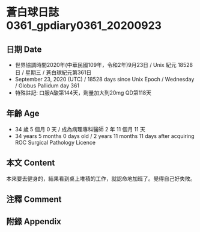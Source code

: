 [_metadata_:encoding]: - "utf-8"
[_metadata_:language]: - "zh-Hant-TW"
[_metadata_:fileformat]: - "markdown"
[_metadata_:MIME_type]: - "text/plain"
[_metadata_:markdown_version]: - "commonmark version 0.29"
[_metadata_:markdown_spec]: - "https://spec.commonmark.org/0.29/"

# 蒼白球日誌0361_gpdiary0361_20200923 #

## 日期 Date ##

* 世界協調時間2020年(中華民國109年，令和2年)9月23日 / Unix 紀元 18528 日 / 星期三 / 蒼白球紀元第361日
* September 23, 2020 (UTC) / 18528 days since Unix Epoch / Wednesday / Globus Pallidum day 361
* 特殊註記: 口服A酸第144天，劑量加大到20mg QD第118天

## 年齡 Age ##

* 34 歲 5 個月 0 天 / 成為病理專科醫師 2 年 11 個月 11 天
* 34 years 5 months 0 days old / 2 years 11 months 11 days after acquiring ROC Surgical Pathology Licence

## 本文 Content ##

本來要去健身的，結果看到桌上堆積的工作，就認命地加班了。覺得自己好失敗。    

## 注釋 Comment ##


## 附錄 Appendix ##

